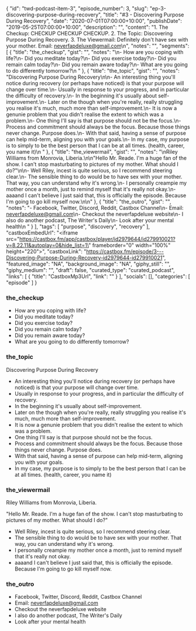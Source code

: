 {
	"id": "twd-podcast-item-3",
	"episode_number": 3,
	"slug": "ep-3-discovering-purpose-during-recovery",
	"title": "#3 - Discovering Purpose During Recovery",
	"date": "2020-07-01T07:00:00+10:00",
	"publishDate": "2019-05-25T07:00:00+10:00",
	"description": "",
	"content": "1. The Checkup: CHECKUP CHECKUP CHECKUP. 2. The Topic: Discovering Purpose During Recovery. 3. The Viewermail: Definitely don't have sex with your mother. Email: neverfapdeluxe@gmail.com\n",
	"notes": "",
	"segments": [
		{
			"title": "the_checkup",
			"gist": "",
			"notes": "\n- How are you coping with life?\n- Did you meditate today?\n- Did you exercise today?\n- Did you remain calm today?\n- Did you remain aware today?\n- What are you going to do differently tomorrow?\n      "
		},
		{
			"title": "the_topic",
			"gist": "",
			"notes": "Discovering Purpose During Recovery\n\n- An interesting thing you'll notice during recovery (or perhaps have noticed) is that your purpose will change over time.\n- Usually in response to your progress, and in particular the difficulty of recovery.\n- In the beginning it's usually about self-improvement.\n- Later on the though when you're really, really struggling you realise it's much, much more than self-improvement.\n- It is now a genunie problem that you didn't realise the extent to which was a problem.\n- One thing I'll say is that purpose should not be the focus.\n- Process and commitment should always be the focus. Because those things never change. Purpose does.\n- With that said, having a sense of purpose can help mid-term, aligning you with your goals.\n- In my case, my purpose is to simply to be the best person that I can be at all times. (health, career, you name it)\n      "
		},
		{
			"title": "the_viewermail",
			"gist": "",
			"notes": "\nRiley Williams from Monrovia, Liberia.\n\n\"Hello Mr. Reade. I'm a huge fan of the show. I can't stop masturbating to pictures of my mother. What should I do?\"\n\n- Well Riley, incest is quite serious, so I recommend steering clear.\n- The sensible thing to do would be to have sex with your mother. That way, you can understand why it's wrong.\n- I personally creampie my mother once a month, just to remind myself that it's really not okay.\n- aaaand I can't believe I just said that, this is officially the episode. Because I'm going to go kill myself now.\n\n"
		},
		{
			"title": "the_outro",
			"gist": "",
			"notes": "- Facebook, Twitter, Discord, Reddit, Castbox Channel\n- Email: neverfapdeluxe@gmail.com\n- Checkout the neverfapdeluxe website\n- I also do another podcast, The Writer's Daily\n- Look after your mental health\n      "
		}
	],
	"tags": [
		"purpose",
		"discovery",
		"recovery"
	],
	"castboxEmbedUrl": "<iframe src=\"https://castbox.fm/app/castbox/player/id2979644/id279910021?v=8.22.11&autoplay=0&hide_list=1\" frameborder=\"0\" width=\"100%\" height=\"220\"></iframe>",
	"castboxLink": "https://castbox.fm/episode/3---Discovering-Purpose-During-Recovery-id2979644-id279910021",
	"featured_image": "NA",
	"background_image": "NA",
	"giphy_still": "",
	"giphy_medium": "",
	"draft": false,
	"curated_type": "curated_podcast",
	"links": [
		{
			"title": "CastboxMp3Url",
			"link": ""
		}
	],
	"socials": [],
	"categories": [
		"episode"
	]
}

### the_checkup


- How are you coping with life?
- Did you meditate today?
- Did you exercise today?
- Did you remain calm today?
- Did you remain aware today?
- What are you going to do differently tomorrow?
      
### the_topic

Discovering Purpose During Recovery

- An interesting thing you'll notice during recovery (or perhaps have noticed) is that your purpose will change over time.
- Usually in response to your progress, and in particular the difficulty of recovery.
- In the beginning it's usually about self-improvement.
- Later on the though when you're really, really struggling you realise it's much, much more than self-improvement.
- It is now a genunie problem that you didn't realise the extent to which was a problem.
- One thing I'll say is that purpose should not be the focus.
- Process and commitment should always be the focus. Because those things never change. Purpose does.
- With that said, having a sense of purpose can help mid-term, aligning you with your goals.
- In my case, my purpose is to simply to be the best person that I can be at all times. (health, career, you name it)
      
### the_viewermail


Riley Williams from Monrovia, Liberia.

"Hello Mr. Reade. I'm a huge fan of the show. I can't stop masturbating to pictures of my mother. What should I do?"

- Well Riley, incest is quite serious, so I recommend steering clear.
- The sensible thing to do would be to have sex with your mother. That way, you can understand why it's wrong.
- I personally creampie my mother once a month, just to remind myself that it's really not okay.
- aaaand I can't believe I just said that, this is officially the episode. Because I'm going to go kill myself now.


### the_outro

- Facebook, Twitter, Discord, Reddit, Castbox Channel
- Email: neverfapdeluxe@gmail.com
- Checkout the neverfapdeluxe website
- I also do another podcast, The Writer's Daily
- Look after your mental health
      
